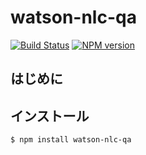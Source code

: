 # watson-nlc-qa
[![Build Status](https://travis-ci.org/cognitom/watson-nlc-qa.svg?branch=master)](https://travis-ci.org/cognitom/watson-nlc-qa)
[![NPM version](https://badge.fury.io/js/watson-nlc-qa.svg)](http://badge.fury.io/js/watson-nlc-qa)

## はじめに

## インストール
```
$ npm install watson-nlc-qa
```